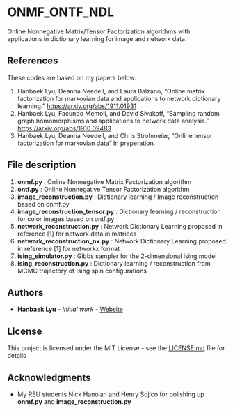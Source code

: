 # ONMF_ONTF_NDL

Online Nonnegative Matrix/Tensor Factorization algorithms with applications in dictionary learning for image and network data. 

## References

These codes are based on my papers below: 
  1. Hanbaek Lyu, Deanna Needell, and Laura Balzano, 
     “Online matrix factorization for markovian data and applications to network dictionary learning.” 
     https://arxiv.org/abs/1911.01931
  2. Hanbaek Lyu, Facundo Memoli, and David Sivakoff, 
     “Sampling random graph homomorphisms and applications to network data analysis.” 
     https://arxiv.org/abs/1910.09483
  3. Hanbaek Lyu, Deanna Needell, and Chris Strohmeier, 
     “Online tensor factorization for markovian data”
     In preperation.

## File description 

  1. **onmf.py** : Online Nonnegative Matrix Factorization algorithm 
  2. **ontf.py** : Online Nonnegative Tensor Factorization algorithm
  3. **image_reconstruction.py** : Dictionary learning / Image reconstruction based on onmf.py
  4. **image_reconstruction_tensor.py** : Dictionary learning / reconstruction for color images based on ontf.py
  5. **network_reconstruction.py** : Network Dictionary Learning proposed in reference [1] for network data in matrices 
  6. **network_reconstruction_nx.py** : Network Dictionary Learning proposed in reference [1] for networkx format 
  7. **ising_simulator.py** : Gibbs sampler for the 2-dimensional Ising model 
  8. **ising_reconstruction.py** : Dictionary learning / reconstruction from MCMC trajectory of Ising spin configurations 
  
## Authors

* **Hanbaek Lyu** - *Initial work* - [Website](https://hanbaeklyu.com)

## License

This project is licensed under the MIT License - see the [LICENSE.md](LICENSE.md) file for details

## Acknowledgments

* My REU students Nick Hanoian and Henry Sojico for polishing up **onmf.py** and **image_reconstruction.py**
